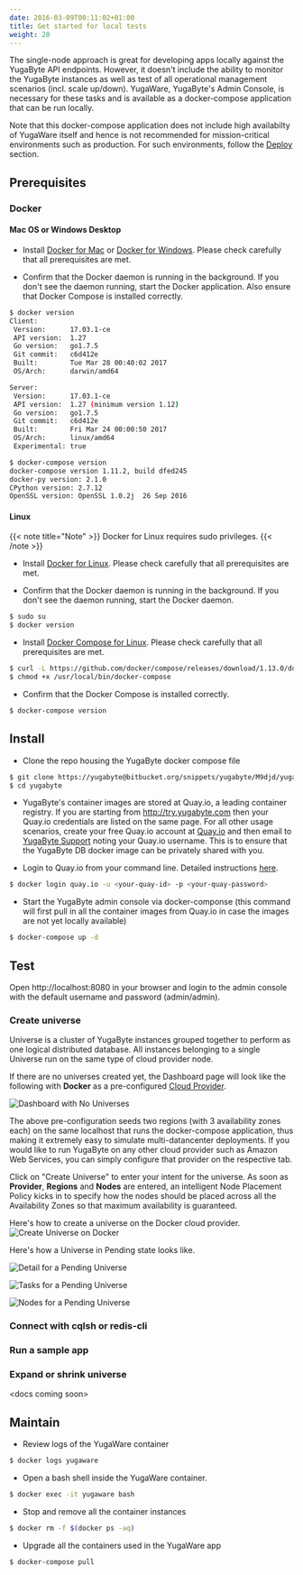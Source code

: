 ```yaml
---
date: 2016-03-09T00:11:02+01:00
title: Get started for local tests
weight: 20
---
```


The single-node approach is great for developing apps locally against the YugaByte API endpoints. However, it doesn't include the ability to monitor the YugaByte instances as well as test of all operational management scenarios (incl. scale up/down). YugaWare, YugaByte's Admin Console, is necessary for these tasks and is available as a docker-compose application that can be run locally.

Note that this docker-compose application does not include high availabilty of YugaWare itself and hence is not recommended for mission-critical environments such as production. For such environments, follow the [Deploy](/deploy) section.

## Prerequisites

### Docker

#### Mac OS or Windows Desktop

- Install [Docker for Mac](https://docs.docker.com/docker-for-mac/install/) or [Docker for Windows](https://store.docker.com/editions/community/docker-ce-desktop-windows). Please check carefully that all prerequisites are met.

- Confirm that the Docker daemon is running in the background. If you don't see the daemon running, start the Docker application. Also ensure that Docker Compose is installed correctly.

```sh
$ docker version
Client:
 Version:      17.03.1-ce
 API version:  1.27
 Go version:   go1.7.5
 Git commit:   c6d412e
 Built:        Tue Mar 28 00:40:02 2017
 OS/Arch:      darwin/amd64

Server:
 Version:      17.03.1-ce
 API version:  1.27 (minimum version 1.12)
 Go version:   go1.7.5
 Git commit:   c6d412e
 Built:        Fri Mar 24 00:00:50 2017
 OS/Arch:      linux/amd64
 Experimental: true

$ docker-compose version
docker-compose version 1.11.2, build dfed245
docker-py version: 2.1.0
CPython version: 2.7.12
OpenSSL version: OpenSSL 1.0.2j  26 Sep 2016
```

#### Linux

{{< note title="Note" >}}
Docker for Linux requires sudo privileges. 
{{< /note >}}

- Install [Docker for Linux](https://docs.docker.com/engine/installation/linux/ubuntulinux/). Please check carefully that all prerequisites are met.

- Confirm that the Docker daemon is running in the background. If you don't see the daemon running, start the Docker daemon.

```sh
$ sudo su 
$ docker version
```

- Install [Docker Compose for Linux](https://docs.docker.com/compose/install/). Please check carefully that all prerequisites are met.

```sh
$ curl -L https://github.com/docker/compose/releases/download/1.13.0/docker-compose-`uname -s`-`uname -m` > /usr/local/bin/docker-compose
$ chmod +x /usr/local/bin/docker-compose
```

- Confirm that the Docker Compose is installed correctly.

```sh
$ docker-compose version
```


## Install

- Clone the repo housing the YugaByte docker compose file

```sh
$ git clone https://yugabyte@bitbucket.org/snippets/yugabyte/M9djd/yugabyte.git
$ cd yugabyte
```

- YugaByte's container images are stored at Quay.io, a leading container registry. If you are starting from http://try.yugabyte.com then your Quay.io credentials are listed on the same page. For all other usage scenarios, create your free Quay.io account at [Quay.io](https://quay.io/signin/) and then email to [YugaByte Support](mailto:support@yugabyte.com) noting your Quay.io username. This is to ensure that the YugaByte DB docker image can be privately shared with you.

- Login to Quay.io from your command line. Detailed instructions [here](https://docs.quay.io/solution/getting-started.html). 

```sh
$ docker login quay.io -u <your-quay-id> -p <your-quay-password>
```

- Start the YugaByte admin console via docker-componse (this command will first pull in all the container images from Quay.io in case the images are not yet locally available)

```sh
$ docker-compose up -d
```

## Test

Open http://localhost:8080 in your browser and login to the admin console with the default username and password (admin/admin). 

### Create universe

Universe is a cluster of YugaByte instances grouped together to perform as one logical distributed database. All instances belonging to a single Universe run on the same type of cloud provider node. 

If there are no universes created yet, the Dashboard page will look like the following with **Docker** as a pre-configured [Cloud Provider](/admin/#configure-cloud-providers). 

![Dashboard with No Universes](/images/ready-for-local-test.png)

The above pre-configuration seeds two regions (with 3 availability zones each) on the same localhost that runs the docker-compose application, thus making it extremely easy to simulate multi-datancenter deployments. If you would like to run YugaByte on any other cloud provider such as Amazon Web Services, you can simply configure that provider on the respective tab.

Click on "Create Universe" to enter your intent for the universe. As soon as **Provider**, **Regions** and **Nodes** are entered, an intelligent Node Placement Policy kicks in to specify how the nodes should be placed across all the Availability Zones so that maximum availability is guaranteed. 

Here's how to create a universe on the Docker cloud provider.
![Create Universe on Docker](/images/create-univ-docker.png)

Here's how a Universe in Pending state looks like.

![Detail for a Pending Universe](/images/pending-univ-detail.png)

![Tasks for a Pending Universe](/images/pending-univ-tasks.png)

![Nodes for a Pending Universe](/images/pending-univ-nodes.png)

### Connect with cqlsh or redis-cli

### Run a sample app

### Expand or shrink universe

\<docs coming soon\>



## Maintain

- Review logs of the YugaWare container

```sh
$ docker logs yugaware
```

- Open a bash shell inside the YugaWare container.

```sh
$ docker exec -it yugaware bash
```

- Stop and remove all the container instances

```sh
$ docker rm -f $(docker ps -aq)
```

- Upgrade all the containers used in the YugaWare app

```sh
$ docker-compose pull 
```